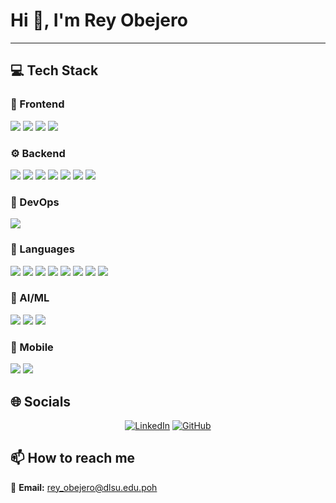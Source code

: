 # Hi 👋, I'm Rey Obejero

****

## 💻 Tech Stack

### 🎨 Frontend

<img src="https://img.shields.io/badge/React-ff69b4?style=for-the-badge&logo=react&logoColor=white" /> <img src="https://img.shields.io/badge/Tailwind-ff69b4?style=for-the-badge&logo=tailwind&logoColor=white" /> <img src="https://img.shields.io/badge/HTML5-ff69b4?style=for-the-badge&logo=html5&logoColor=white" /> <img src="https://img.shields.io/badge/CSS3-ff69b4?style=for-the-badge&logo=css3&logoColor=white" /> 

### ⚙️ Backend

<img src="https://img.shields.io/badge/Node.js-4169e1?style=for-the-badge&logo=node.js&logoColor=white" /> <img src="https://img.shields.io/badge/Express-4169e1?style=for-the-badge&logo=express&logoColor=white" /> <img src="https://img.shields.io/badge/Spring-4169e1?style=for-the-badge&logo=spring&logoColor=white" /> <img src="https://img.shields.io/badge/MongoDB-4169e1?style=for-the-badge&logo=mongodb&logoColor=white" /> <img src="https://img.shields.io/badge/MySQL-4169e1?style=for-the-badge&logo=mysql&logoColor=white" /> <img src="https://img.shields.io/badge/PostgreSQL-4169e1?style=for-the-badge&logo=postgresql&logoColor=white" /> <img src="https://img.shields.io/badge/SQLite-4169e1?style=for-the-badge&logo=sqlite&logoColor=white" /> 

### 🚀 DevOps

<img src="https://img.shields.io/badge/Docker-9370db?style=for-the-badge&logo=docker&logoColor=white" /> 

### 💬 Languages

<img src="https://img.shields.io/badge/JavaScript-FFA500?style=for-the-badge&logo=javascript&logoColor=white" /> <img src="https://img.shields.io/badge/TypeScript-FFA500?style=for-the-badge&logo=typescript&logoColor=white" /> <img src="https://img.shields.io/badge/Python-FFA500?style=for-the-badge&logo=python&logoColor=white" /> <img src="https://img.shields.io/badge/Java-FFA500?style=for-the-badge&logo=java&logoColor=white" /> <img src="https://img.shields.io/badge/C#-FFA500?style=for-the-badge&logo=c#&logoColor=white" /> <img src="https://img.shields.io/badge/Go-FFA500?style=for-the-badge&logo=go&logoColor=white" /> <img src="https://img.shields.io/badge/C++-FFA500?style=for-the-badge&logo=c++&logoColor=white" /> <img src="https://img.shields.io/badge/C-FFA500?style=for-the-badge&logo=c&logoColor=white" /> 

### 🧠 AI/ML

<img src="https://img.shields.io/badge/Scikit-Learn-00CED1?style=for-the-badge&logo=scikit-learn&logoColor=white" /> <img src="https://img.shields.io/badge/Pandas-00CED1?style=for-the-badge&logo=pandas&logoColor=white" /> <img src="https://img.shields.io/badge/NumPy-00CED1?style=for-the-badge&logo=numpy&logoColor=white" /> 

### 📱 Mobile

<img src="https://img.shields.io/badge/Kotlin-3CB371?style=for-the-badge&logo=kotlin&logoColor=white" /> <img src="https://img.shields.io/badge/Android-3CB371?style=for-the-badge&logo=android&logoColor=white" /> 

## 🌐 Socials

<div align="center">

[![LinkedIn](https://img.shields.io/badge/LinkedIn-%230077B5.svg?logo=linkedin&logoColor=white)](https://www.linkedin.com/in/rey-obejero/) [![GitHub](https://img.shields.io/badge/GitHub-%23121011.svg?logo=github&logoColor=white)](https://github.com/ReyObejero) 

</div>

## 📫 How to reach me

<div align="left">

📧 **Email:** [rey_obejero@dlsu.edu.poh](mailto:rey_obejero@dlsu.edu.poh)

</div>
